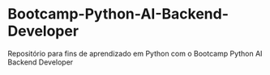 # Bootcamp-Python-AI-Backend-Developer
Repositório para fins de aprendizado em Python com o Bootcamp Python AI Backend Developer

